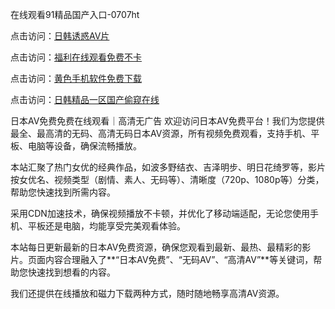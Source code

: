 
在线观看91精品国产入口-0707ht


点击访问：<a href="https://cfad.pages.dev/">日韩诱惑AV片</a>

点击访问：<a href="https://tfda.pages.dev/">福利在线观看免费不卡</a>

点击访问：<a href="https://gfd-5xg.pages.dev/">黄色手机软件免费下载</a>

点击访问：<a href="https://gda-c7m.pages.dev/">日韩精品一区国产偷窥在线</a>


日本AV免费免费在线观看｜高清无广告
欢迎访问日本AV免费平台！我们为您提供最全、最高清的无码、高清无码日本AV资源，所有视频免费观看，支持手机、平板、电脑等设备，确保流畅播放。

本站汇聚了热门女优的经典作品，如波多野结衣、吉泽明步、明日花绮罗等，影片按女优名、视频类型（剧情、素人、无码等）、清晰度（720p、1080p等）分类，帮助您快速找到所需内容。

采用CDN加速技术，确保视频播放不卡顿，并优化了移动端适配，无论您使用手机、平板还是电脑，均能享受完美观看体验。

本站每日更新最新的日本AV免费资源，确保您观看到最新、最热、最精彩的影片。页面内容合理融入了**“日本AV免费”、“无码AV”、“高清AV”**等关键词，帮助您快速找到想看的内容。

我们还提供在线播放和磁力下载两种方式，随时随地畅享高清AV资源。




<span style="display:none;">[Canonical link](https://github.com/vui20250707/vui6 ）</span>
